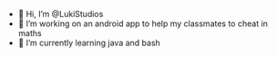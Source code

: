 - 👋 Hi, I’m @LukiStudios
- 👀 I’m working on an android app to help my classmates to cheat in maths
- 🌱 I’m currently learning java and bash

<!---
LukiStudios/LukiStudios is a ✨ special ✨ repository because its `README.md` (this file) appears on your GitHub profile.
You can click the Preview link to take a look at your changes.
--->
